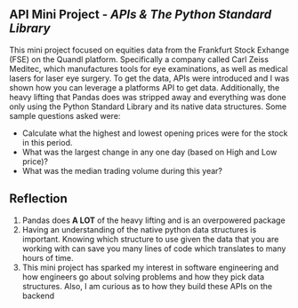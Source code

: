 <h2> API Mini Project - <i>APIs & The Python Standard Library</i> </h2>
This mini project focused on equities data from the Frankfurt Stock Exhange (FSE) on the Quandl platform. Specifically a company called Carl Zeiss Meditec, which manufactures tools for eye examinations, as well as medical lasers for laser eye surgery. To get the data, APIs were introduced and I was shown how you can leverage a platforms API to get data. Additionally, the heavy lifting that Pandas does was stripped away and everything was done only using the Python Standard Library and its native data structures. Some sample questions asked were:

<ul>
  <li> Calculate what the highest and lowest opening prices were for the stock in this period.
  <li> What was the largest change in any one day (based on High and Low price)?
  <li> What was the median trading volume during this year?
</ul>

<h2> Reflection </h2>
<ol>
  <li> Pandas does <b>A LOT</b> of the heavy lifting and is an overpowered package </li>
  <li> Having an understanding of the native python data structures is important. Knowing which structure to use given the data that you are working with can save you many lines of code which translates to many hours of time.
    <li> This mini project has sparked my interest in software engineering and how engineers go about solving problems and how they pick data structures. Also, I am curious as to how they build these APIs on the backend
</ol>
